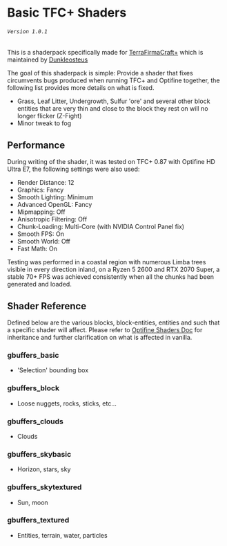 # Basic TFC+ Shaders
###### `Version 1.0.1`

This is a shaderpack specifically made for [TerraFirmaCraft+](https://www.curseforge.com/minecraft/mc-mods/terrafirmacraftplus) which is maintained by [Dunkleosteus](https://www.youtube.com/channel/UCq-j5IqnPTeBy4A4ezhY0SQ)

The goal of this shaderpack is simple: Provide a shader that fixes circumvents bugs produced when running TFC+ and Optifine together, the following  list provides more details on what is fixed.

- Grass, Leaf Litter, Undergrowth, Sulfur 'ore' and several other block entities that are very thin and close to the block they rest on will no longer flicker (Z-Fight)
- Minor tweak to fog

## Performance
During writing of the shader, it was tested on TFC+ 0.87 with Optifine HD Ultra E7, the following settings were also used:
- Render Distance: 12
- Graphics: Fancy
- Smooth Lighting: Minimum
- Advanced OpenGL: Fancy
- Mipmapping: Off
- Anisotropic Filtering: Off
- Chunk-Loading: Multi-Core (with NVIDIA Control Panel fix)
- Smooth FPS: On
- Smooth World: Off
- Fast Math: On

Testing was performed in a coastal region with numerous Limba trees visible in every direction inland, on a Ryzen 5 2600 and RTX 2070 Super, a stable 70+ FPS was achieved consistently when all the chunks had been generated and loaded.

## Shader Reference
Defined below are the various blocks, block-entities, entities and such that a specific shader will affect.
Please refer to [Optifine Shaders Doc](https://github.com/sp614x/optifine/blob/master/OptiFineDoc/doc/shaders.txt) for inheritance and further clarification on what is affected in vanilla.

### gbuffers_basic
- 'Selection' bounding box

### gbuffers_block
- Loose nuggets, rocks, sticks, etc...

### gbuffers_clouds
- Clouds

### gbuffers_skybasic
- Horizon, stars, sky

### gbuffers_skytextured
- Sun, moon

### gbuffers_textured
- Entities, terrain, water, particles
